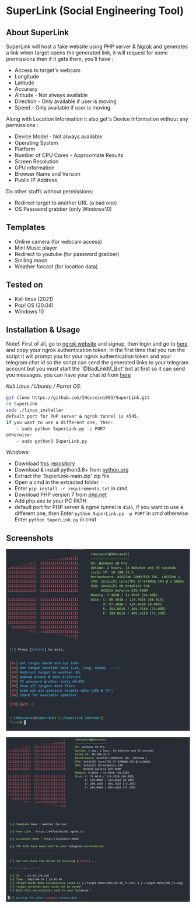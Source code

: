 # SuperLink (Social Engineering Tool)

## About SuperLink

SuperLink will host a fake website using PHP server & [Ngrok](https://ngrok.com)
and generates a link when target opens the generated link, it will
request for some premissions then if it gets them, you'll have :

- Access to target's webcam
- Longitude
- Latitude
- Accuracy
- Altitude - Not always available
- Direction - Only available if user is moving
- Speed - Only available if user is moving

Along with Location Information it also get's Device Information without any permissions :

- Device Model - Not always available
- Operating System
- Platform
- Number of CPU Cores - Approximate Results
- Screen Resolution
- GPU information
- Browser Name and Version
- Public IP Address

Do other stuffs without permissions:

- Redirect target to another URL (a bad one)
- OS Password grabber (only Windows10)

## Templates

- Online camera (for webcam access)
- Mini Music player
- Redirect to youtube (for password grabber)
- Smiling moon
- Weather forcast (for location data)

## Tested on

- Kali linux (2021)
- Pop! OS (20.04)
- Windows 10

## Installation & Usage

Note!: First of all, go to [ngrok website](https://ngrok.com) and signup,
then login and go to [here](https://dashboard.ngrok.com/get-started/your-authtoken)
and copy your ngrok authentication token.
In the first time that you run the script it will prompt you
for your ngrok authentication token and your telegram chat id so
the script can send the generated links to your telegram account
but you must start the '@BadLinkM_Bot' bot at first so it can
send you messages.
you can have your chat id from [here](https://t.me/userinfobot)

*_Kali Linux / Ubuntu / Parrot OS_*:

```bash
git clone https://github.com/IHosseini083/SuperLink.git
cd SuperLink
sudo ./linux_installer
default port for PHP server & ngrok tunnel is 4545, 
if you want to use a different one, then:
    - sudo python SuperLink.py -p PORT
otherwise:
    - sudo python3 SuperLink.py
```

*_Windows_*:

* Download [this repository](https://github.com/IHosseini083/SuperLink/archive/refs/heads/main.zip)
* Download & install python3.8+ from [python.org](https://www.python.org/)
* Extract the 'SuperLink-main.zip' zip file
* Open a cmd in the extracted folder
* Enter `pip install -r requirements.txt` in cmd
* Download PHP version 7 from [php.net](https://windows.php.net/download#php-7.4)
* Add php.exe to your PC PATH
* default port for PHP server & ngrok tunnel is `4545`, 
if you want to use a different one, then
Enter `python SuperLink.py -p PORT` in cmd
otherwise
Enter `python SuperLink.py` in cmd
## Screenshots

![SuperLink_V1.0](https://github.com/IHosseini083/SuperLink/blob/main/ss/ss1.png "SuperLink version 1.1")

![SuperLink_V1.0](https://github.com/IHosseini083/SuperLink/blob/main/ss/ss2.png "SuperLink version 1.1")

